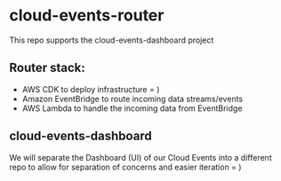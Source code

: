 # cloud-events-router
This repo supports the cloud-events-dashboard project

## Router stack:
- AWS CDK to deploy infrastructure = )
- Amazon EventBridge to route incoming data streams/events
- AWS Lambda to handle the incoming data from EventBridge

## cloud-events-dashboard
We will separate the Dashboard (UI) of our Cloud Events into a different repo to allow for separation of concerns and easier iteration = )
